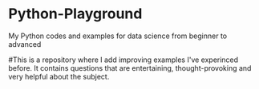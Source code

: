 # Python-Playground
My Python codes and examples for data science from beginner to advanced

#This is a repository where I add improving examples I've experinced before.
It contains questions that are entertaining, thought-provoking and very helpful about the subject.

